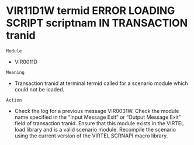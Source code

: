# VIR11D1W termid ERROR LOADING SCRIPT scriptnam IN TRANSACTION tranid

`Module`
- VIR0011D

`Meaning`
- Transaction tranid at terminal termid called for a scenario module which could not be loaded.

`Action`
- Check the log for a previous message VIR0031W. Check the module name specified in the “Input Message Exit” or “Output Message Exit” field of transaction tranid. Ensure that this module exists in the VIRTEL load library and is a valid scenario module. Recompile the scenario using the current version of the VIRTEL SCRNAPI macro library.
